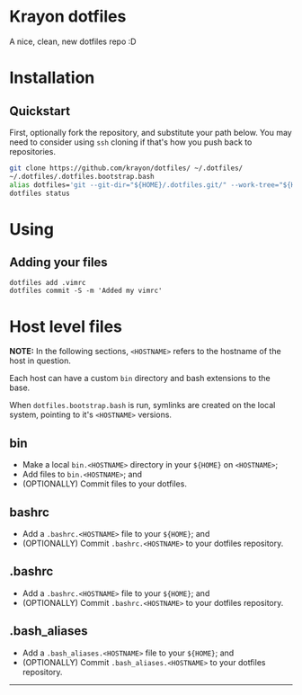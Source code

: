 # Krayon dotfiles

A nice, clean, new dotfiles repo :D

# Installation

## Quickstart

First, optionally fork the repository, and substitute your path below. You
may need to consider using `ssh` cloning if that's how you push back to
repositories.

```bash
git clone https://github.com/krayon/dotfiles/ ~/.dotfiles/
~/.dotfiles/.dotfiles.bootstrap.bash
alias dotfiles='git --git-dir="${HOME}/.dotfiles.git/" --work-tree="${HOME}"'
dotfiles status
```

# Using

## Adding your files

```
dotfiles add .vimrc
dotfiles commit -S -m 'Added my vimrc'
```

# Host level files

**NOTE:** In the following sections, `<HOSTNAME>` refers to the hostname of the
host in question.

Each host can have a custom `bin` directory and bash extensions to the base.

When `dotfiles.bootstrap.bash` is run, symlinks are created on the local system,
pointing to it's `<HOSTNAME>` versions.

## bin

- Make a local `bin.<HOSTNAME>` directory in your `${HOME}` on `<HOSTNAME>`;
- Add files to `bin.<HOSTNAME>`; and
- (OPTIONALLY) Commit files to your dotfiles.

## bashrc

- Add a `.bashrc.<HOSTNAME>` file to your `${HOME}`; and
- (OPTIONALLY) Commit `.bashrc.<HOSTNAME>` to your dotfiles repository.

## .bashrc

- Add a `.bashrc.<HOSTNAME>` file to your `${HOME}`; and
- (OPTIONALLY) Commit `.bashrc.<HOSTNAME>` to your dotfiles repository.

## .bash_aliases

- Add a `.bash_aliases.<HOSTNAME>` file to your `${HOME}`; and
- (OPTIONALLY) Commit `.bash_aliases.<HOSTNAME>` to your dotfiles repository.

----
[//]: # ( vim: set ts=4 sw=4 et cindent tw=80 ai si syn=markdown ft=markdown: )
